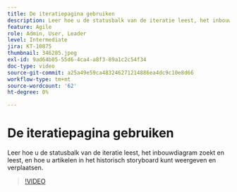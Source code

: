 ```yaml
---
title: De iteratiepagina gebruiken
description: Leer hoe u de statusbalk van de iteratie leest, het inbouwdiagram zoekt en leest, en hoe u artikelen in het historisch storyboard kunt weergeven en verplaatsen.
feature: Agile
role: Admin, User, Leader
level: Intermediate
jira: KT-10875
thumbnail: 346285.jpeg
exl-id: 9ad64b05-55d6-4ca4-a8f3-89a1c2c54f34
doc-type: video
source-git-commit: a25a49e59ca483246271214886ea4dc9c10e8d66
workflow-type: tm+mt
source-wordcount: '62'
ht-degree: 0%

---
```


# De iteratiepagina gebruiken

Leer hoe u de statusbalk van de iteratie leest, het inbouwdiagram zoekt en leest, en hoe u artikelen in het historisch storyboard kunt weergeven en verplaatsen.

>[!VIDEO](https://video.tv.adobe.com/v/346285/?quality=12&learn=on)

